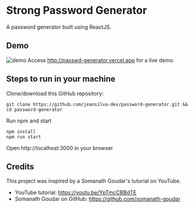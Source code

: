 # Strong Password Generator
A password generator built using ReactJS.

## Demo
![demo](https://dmagetik.sirv.com/password-generator/demo.gif)
Access http://passwd-generator.vercel.app for a live demo.

## Steps to run in your machine
Clone/download this GitHub repository:

    git clone https://github.com/jeansilva-dev/password-generator.git && cd password-generator

Run npm and start

    npm install
    npm run start

Open http://localhost:3000 in your browser

## Credits
This project was inspired by a Somanath Goudar's tutorial on YouTube.

 - YouTube tutorial: https://youtu.be/YpTmcCBBdTE
 - Somanath Goudar on GitHub: https://github.com/somanath-goudar